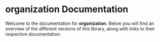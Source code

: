 # organization Documentation

Welcome to the documentation for **organization**. Below you will find an overview of the different versions of this library, along with links to their respective documentation.

